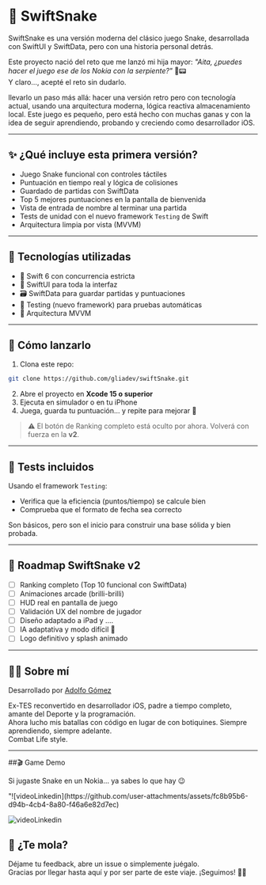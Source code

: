 # 🐍 SwiftSnake

SwiftSnake es una versión moderna del clásico juego Snake, desarrollada con SwiftUI y SwiftData, pero con una historia personal detrás.

Este proyecto nació del reto que me lanzó mi hija mayor: *"Aita, ¿puedes hacer el juego ese de los Nokia con la serpiente?"* 🐍📟  
Y claro…, acepté el reto sin dudarlo.

llevarlo un paso más allá: hacer una versión retro pero con tecnología actual, usando una arquitectura moderna, lógica reactiva
almacenamiento local. Este juego es pequeño, pero está hecho con muchas ganas y con la idea de seguir aprendiendo, probando y creciendo 
como desarrollador iOS.

---

## ✨ ¿Qué incluye esta primera versión?

- Juego Snake funcional con controles táctiles
- Puntuación en tiempo real y lógica de colisiones
- Guardado de partidas con SwiftData
- Top 5 mejores puntuaciones en la pantalla de bienvenida
- Vista de entrada de nombre al terminar una partida
- Tests de unidad con el nuevo framework `Testing` de Swift
- Arquitectura limpia por vista (MVVM)

---

## 🧪 Tecnologías utilizadas

- 🧠 Swift 6 con concurrencia estricta
- 🎨 SwiftUI para toda la interfaz
- 🗃 SwiftData para guardar partidas y puntuaciones
- 🧪 Testing (nuevo framework) para pruebas automáticas
- 🧱 Arquitectura MVVM

---

## 🚀 Cómo lanzarlo

1. Clona este repo:

```bash
git clone https://github.com/gliadev/swiftSnake.git
```

2. Abre el proyecto en **Xcode 15 o superior**
3. Ejecuta en simulador o en tu iPhone
4. Juega, guarda tu puntuación… y repite para mejorar 💪

> ⚠️ El botón de Ranking completo está oculto por ahora. Volverá con fuerza en la **v2**.

---

## 🧪 Tests incluidos

Usando el framework `Testing`:

- Verifica que la eficiencia (puntos/tiempo) se calcule bien
- Comprueba que el formato de fecha sea correcto

Son básicos, pero son el inicio para construir una base sólida y bien probada.

---

## 🔮 Roadmap SwiftSnake v2

- [ ] Ranking completo (Top 10 funcional con SwiftData)
- [ ] Animaciones arcade (brilli-brilli)
- [ ] HUD real en pantalla de juego
- [ ] Validación UX del nombre de jugador
- [ ] Diseño adaptado a iPad y .... 
- [ ] IA adaptativa y modo difícil 🧠
- [ ] Logo definitivo y splash animado

---

## 🧑‍💻 Sobre mí

Desarrollado por [Adolfo Gómez](https://github.com/gliadev)

Ex-TES reconvertido en desarrollador iOS, padre a tiempo completo, amante del Deporte y la programación.  
Ahora lucho mis batallas con código en lugar de con botiquines. Siempre aprendiendo, siempre adelante.  
Combat Life style.

---

##🎬 Game Demo

Si jugaste Snake en un Nokia… ya sabes lo que hay 😉

<p align="center">
  <p>
     "![videoLinkedin](https://github.com/user-attachments/assets/fc8b95b6-d94b-4cb4-8a80-f46a6e82d7ec)
  </p>
</p>



![videoLinkedin](https://github.com/user-attachments/assets/755a59b4-579b-45d6-bda4-beed2cc6f618)










## 🙌 ¿Te mola?

Déjame tu feedback, abre un issue o simplemente juégalo.  
Gracias por llegar hasta aquí y por ser parte de este viaje. ¡Seguimos! 🚀🐍
